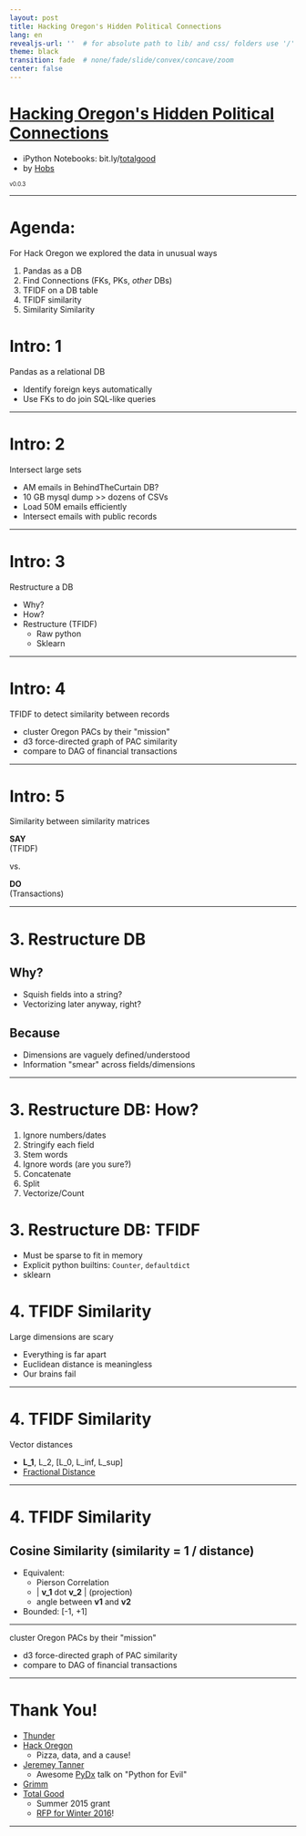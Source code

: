 ```yaml
---
layout: post
title: Hacking Oregon's Hidden Political Connections
lang: en
revealjs-url: ''  # for absolute path to lib/ and css/ folders use '/'
theme: black
transition: fade  # none/fade/slide/convex/concave/zoom
center: false
---
```


# [Hacking Oregon's Hidden Political Connections](http://totalgood.github.io/talks/2015-10-27-Hacking-Oregon-Hidden-Political-Connections.html)

- iPython Notebooks: bit.ly/[totalgood](https://github.com/totalgood/hackor/tree/master/data/)
- by [Hobs](mailto:hobs@totalgood.com?Subject=Hack%20Oregon)


<sub><sup>v0.0.3</sup></sub>

---

# Agenda:

For Hack Oregon we explored the data in unusual ways

1. Pandas as a DB
2. Find Connections (FKs, PKs, *other* DBs)
3. TFIDF on a DB table
4. TFIDF similarity
5. Similarity Similarity

# Intro: 1

Pandas as a relational DB

- Identify foreign keys automatically
- Use FKs to do join SQL-like queries

---

# Intro: 2

Intersect large sets

- AM emails in BehindTheCurtain DB?
- 10 GB mysql dump >> dozens of CSVs
- Load 50M emails efficiently
- Intersect emails with public records

---

# Intro: 3

Restructure a DB

- Why?
- How?
- Restructure (TFIDF)
    - Raw python
    - Sklearn

---

# Intro: 4

TFIDF to detect similarity between records

- cluster Oregon PACs by their "mission"
- d3 force-directed graph of PAC similarity
- compare to DAG of financial transactions

---

# Intro: 5

Similarity between similarity matrices

**SAY**  
(TFIDF)

vs.

**DO**  
(Transactions)

---

# 3. Restructure DB

## Why?

- Squish fields into a string?
- Vectorizing later anyway, right?

## Because

- Dimensions are vaguely defined/understood
- Information "smear" across fields/dimensions

---

# 3. Restructure DB: How?

1. Ignore numbers/dates
2. Stringify each field
3. Stem words
4. Ignore words (are you sure?)
5. Concatenate
6. Split
7. Vectorize/Count

# 3. Restructure DB: TFIDF

- Must be sparse to fit in memory
- Explicit python builtins: `Counter`, `defaultdict`
- sklearn

# 4. TFIDF Similarity

Large dimensions are scary

- Everything is far apart
- Euclidean distance is meaningless
- Our brains fail

---

# 4. TFIDF Similarity

Vector distances

- **L_1**, L_2, [L_0,  L_inf, L_sup]
- [Fractional Distance](http://citeseer.ist.psu.edu/viewdoc/download?doi=10.1.1.23.7409&rep=rep1&type=pdf)

---

# 4. TFIDF Similarity

## Cosine Similarity (similarity = 1 / distance)

- Equivalent:
    - Pierson Correlation
    - | **v_1** dot **v_2** | (projection)
    - angle between **v1** and **v2**
- Bounded: [-1, +1]

---

cluster Oregon PACs by their "mission"
- d3 force-directed graph of PAC similarity
- compare to DAG of financial transactions

---

# Thank You!

- [Thunder](mailto:melange.au.bleu@gmail.com?Subject=Hack%20Oregon)
- [Hack Oregon](http://hackoregon.org)
    - Pizza, data, and a cause!
- [Jeremey Tanner](http://jeremytanner.com/)
    - Awesome [PyDx](pydx.org) talk on "Python for Evil"
- [Grimm](mailto:allen@grimmscience.com?Subject=Hack%20Oregon)
- [Total Good](http://totalgood.com)
    - Summer 2015 grant
    - [RFP for Winter 2016](http://totalgood.com/blog/invitation-for-machine-intelligence-grant-proposals-winter-2016/)!

---

